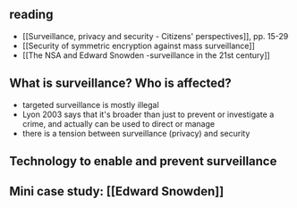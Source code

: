 ## reading
- [[Surveillance, privacy and security - Citizens' perspectives]], pp. 15-29
- [[Security of symmetric encryption against mass surveillance]]
- [[The NSA and Edward Snowden  -surveillance in the 21st century]]

## What is surveillance? Who is affected?
- targeted surveillance is mostly illegal
- Lyon 2003 says that it's broader than just to prevent or investigate a crime, and actually can be used to direct or manage
- there is a tension between surveillance (privacy) and security

## Technology to enable and prevent surveillance

## Mini case study: [[Edward Snowden]]